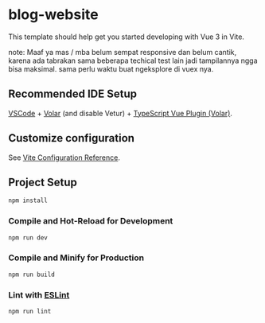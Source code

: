 # blog-website

This template should help get you started developing with Vue 3 in Vite.

note:
Maaf ya mas / mba belum sempat responsive dan belum cantik, karena ada tabrakan sama
                beberapa techical test lain jadi tampilannya ngga bisa maksimal. sama perlu waktu
                buat ngeksplore di vuex nya.

## Recommended IDE Setup

[VSCode](https://code.visualstudio.com/) + [Volar](https://marketplace.visualstudio.com/items?itemName=Vue.volar) (and disable Vetur) + [TypeScript Vue Plugin (Volar)](https://marketplace.visualstudio.com/items?itemName=Vue.vscode-typescript-vue-plugin).

## Customize configuration

See [Vite Configuration Reference](https://vitejs.dev/config/).

## Project Setup

```sh
npm install
```

### Compile and Hot-Reload for Development

```sh
npm run dev
```

### Compile and Minify for Production

```sh
npm run build
```

### Lint with [ESLint](https://eslint.org/)

```sh
npm run lint
```
